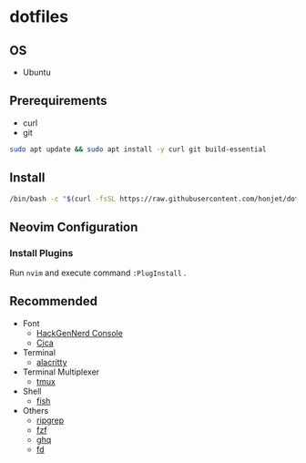 # dotfiles

## OS
* Ubuntu

## Prerequirements
* curl
* git

```sh
sudo apt update && sudo apt install -y curl git build-essential
```

## Install
```sh
/bin/bash -c "$(curl -fsSL https://raw.githubusercontent.com/honjet/dotfiles/master/setup.sh)"
```

## Neovim Configuration
### Install Plugins
Run `nvim` and execute  command `:PlugInstall` .

## Recommended
* Font
    * [HackGenNerd Console](https://github.com/yuru7/HackGen)
    * [Cica](https://github.com/miiton/Cica)
* Terminal
    * [alacritty](https://github.com/jwilm/alacritty)
* Terminal Multiplexer
    * [tmux](https://github.com/tmux/tmux)
* Shell
    * [fish](https://github.com/fish-shell/fish-shell)
* Others
    * [ripgrep](https://github.com/BurntSushi/ripgrep)
    * [fzf](https://github.com/junegunn/fzf)
    * [ghq](https://github.com/motemen/ghq)
    * [fd](https://github.com/sharkdp/fd)
